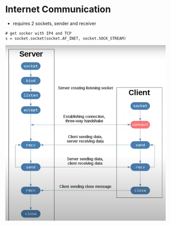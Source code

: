 # Internet Communication

* requires 2 sockets, sender and receiver

```
# get socker with IP4 and TCP
s = socket.socket(socket.AF_INET, socket.SOCK_STREAM)
```

![socket.png](socket.png)